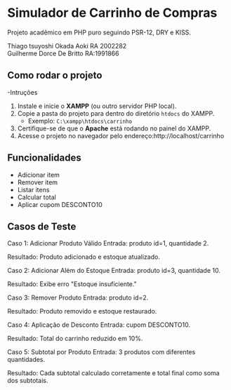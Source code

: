 # Simulador de Carrinho de Compras

Projeto acadêmico em PHP puro seguindo PSR-12, DRY e KISS.

Thiago tsuyoshi Okada Aoki RA 2002282<br>
Guilherme Dorce De Britto RA:1991866<br>

## Como rodar o projeto
-Intruções
1. Instale e inicie o **XAMPP** (ou outro servidor PHP local).
2. Copie a pasta do projeto para dentro do diretório `htdocs` do XAMPP.
   - Exemplo: `C:\xampp\htdocs\carrinho`
3. Certifique-se de que o **Apache** está rodando no painel do XAMPP.
4. Acesse o projeto no navegador pelo endereço:http://localhost/carrinho

## Funcionalidades
- Adicionar item
- Remover item
- Listar itens
- Calcular total
- Aplicar cupom DESCONTO10

## Casos de Teste

Caso 1: Adicionar Produto Válido
Entrada: produto id=1, quantidade 2.

Resultado: Produto adicionado e estoque atualizado.

Caso 2: Adicionar Além do Estoque
Entrada: produto id=3, quantidade 10.

Resultado: Exibe erro "Estoque insuficiente."

Caso 3: Remover Produto
Entrada: produto id=2.

Resultado: Produto removido e estoque restaurado.

Caso 4: Aplicação de Desconto
Entrada: cupom DESCONTO10.

Resultado: Total do carrinho reduzido em 10%.

Caso 5: Subtotal por Produto
Entrada: 3 produtos com diferentes quantidades.

Resultado: Cada subtotal calculado corretamente e total final como soma dos subtotais.
